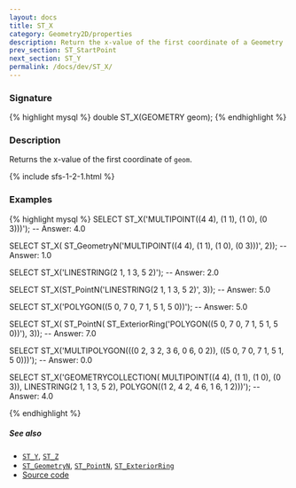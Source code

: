 ```yaml
---
layout: docs
title: ST_X
category: Geometry2D/properties
description: Return the x-value of the first coordinate of a Geometry
prev_section: ST_StartPoint
next_section: ST_Y
permalink: /docs/dev/ST_X/
---
```


### Signature

{% highlight mysql %}
double ST_X(GEOMETRY geom);
{% endhighlight %}

### Description

Returns the x-value of the first coordinate of `geom`.

{% include sfs-1-2-1.html %}

### Examples

{% highlight mysql %}
SELECT ST_X('MULTIPOINT((4 4), (1 1), (1 0), (0 3)))');
-- Answer: 4.0

SELECT ST_X(
    ST_GeometryN('MULTIPOINT((4 4), (1 1), (1 0), (0 3)))', 2));
-- Answer: 1.0

SELECT ST_X('LINESTRING(2 1, 1 3, 5 2)');
-- Answer: 2.0

SELECT ST_X(ST_PointN('LINESTRING(2 1, 1 3, 5 2)', 3));
-- Answer: 5.0

SELECT ST_X('POLYGON((5 0, 7 0, 7 1, 5 1, 5 0))');
-- Answer: 5.0

SELECT ST_X(
    ST_PointN(
        ST_ExteriorRing('POLYGON((5 0, 7 0, 7 1, 5 1, 5 0))'), 3));
-- Answer: 7.0

SELECT ST_X('MULTIPOLYGON(((0 2, 3 2, 3 6, 0 6, 0 2)), 
                          ((5 0, 7 0, 7 1, 5 1, 5 0)))');
-- Answer: 0.0

SELECT ST_X('GEOMETRYCOLLECTION(
               MULTIPOINT((4 4), (1 1), (1 0), (0 3)), 
               LINESTRING(2 1, 1 3, 5 2), 
               POLYGON((1 2, 4 2, 4 6, 1 6, 1 2)))');
-- Answer: 4.0

{% endhighlight %}

##### See also

* [`ST_Y`](../ST_Y), [`ST_Z`](../ST_Z)
* [`ST_GeometryN`](../ST_GeometryN), [`ST_PointN`](../ST_PointN), [`ST_ExteriorRing`](../ST_ExteriorRing)
* <a href="https://github.com/irstv/H2GIS/blob/master/h2spatial/src/main/java/org/h2gis/h2spatial/internal/function/spatial/properties/ST_X.java" target="_blank">Source code</a>
